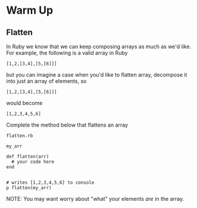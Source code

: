 # Warm Up
## Flatten

In Ruby we know that we can keep composing arrays as much as we'd like. For example, the following is a valid array in Ruby

```
[1,2,[3,4],[5,[6]]]
```

but you can imagine a case when you'd like to flatten array, decompose it into just an array of elements, so

```
[1,2,[3,4],[5,[6]]]
```

would become

```
[1,2,3,4,5,6]
```


Complete the method below that flattens an array

`flatten.rb`

```
my_arr

def flatten(arr)
  # your code here
end


# writes [1,2,3,4,5,6] to console
p flatten(my_arr)

```
NOTE: You may want worry about "what" your elements *are* in the array.
